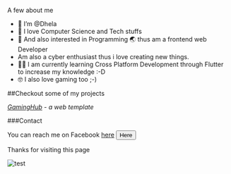 A few about me
- 👋 I’m @Dhela
- 🌱 I love Computer Science and Tech stuffs
- 👀 And also interested in Programming 🌏 thus am a frontend web Developer
- Am also a cyber enthusiast thus i love creating new things. 
- 👩‍💻 I am currently learning Cross Platform Development through Flutter to increase my knowledge :-D
- 🤓 I also love gaming too ;-)


##Checkout some of my projects

*[GamingHub](https://dhela19.github.io/GamingHub) - a web template*



###Contact

You can reach me on Facebook [here](https://m.facebook.com/dhela.frank)
<a href="https://m.facebook.com"><button id="contact">Here</button></a>

Thanks for visiting this page

![test](https://user-images.githubusercontent.com/87214555/178602225-ce3d57d4-b75c-4f46-9c60-74517b03eeab.jpg)



<!---
Dhela19/Dhela19 is a ✨ special ✨ repository because its `README.md` (this file) appears on your GitHub profile.
You can click the Preview link to take a look at your changes.
--->
